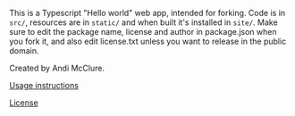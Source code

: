 This is a Typescript "Hello world" web app, intended for forking. Code is in `src/`, resources are in `static/` and when built it's installed in `site/`. Make sure to edit the package name, license and author in package.json when you fork it, and also edit license.txt unless you want to release in the public domain.

Created by Andi McClure.

[Usage instructions](run.txt)

[License](LICENSE.txt)
